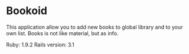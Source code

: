 
# Bookoid

This application allow you to add new books to global library and to your own list. Books is not like material, but as info.

Ruby: 1.9.2
Rails version: 3.1
